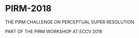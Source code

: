 # PIRM-2018

THE PIRM CHALLENGE ON PERCEPTUAL SUPER RESOLUTION

PART OF THE PIRM WORKSHOP AT ECCV 2018
